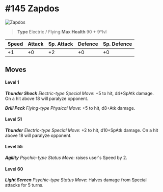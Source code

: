 # #145 Zapdos


![Zapdos](https://img.pokemondb.net/sprites/home/normal/1x/zapdos.png)

> **Type** Electric / Flying
> **Max Health** 90 + 9\*lvl

| Speed | Attack | Sp. Attack | Defence | Sp. Defence |
| ----- | ------ | ---------- | ------- | ----------- |
| +1 | +0 | +2 | +0 | +0 |

## Moves
#### Level 1

***Thunder Shock** Electric-type Special Move*: +5 to hit, d4+SpAtk damage. On a hit above 18 will paralyze opponent.

***Drill Peck** Flying-type Physical Move*: +5 to hit, d8+Atk damage. 
#### Level 51

***Thunder** Electric-type Special Move*: +2 to hit, d10+SpAtk damage. On a hit above 18 will paralyze opponent.
#### Level 55

***Agility** Psychic-type Status Move*: raises user's Speed by 2.
#### Level 60

***Light Screen** Psychic-type Status Move*: Halves damage from Special attacks for 5 turns.

